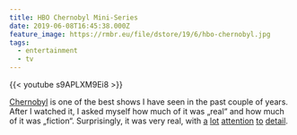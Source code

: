 ```yaml
---
title: HBO Chernobyl Mini-Series
date: 2019-06-08T16:45:38.000Z
feature_image: https://rmbr.eu/file/dstore/19/6/hbo-chernobyl.jpg
tags:
  - entertainment
  - tv
---
```


{{< youtube s9APLXM9Ei8 >}}

[Chernobyl](https://www.hbo.com/chernobyl) is one of the best shows I have seen in the past couple of years. After I watched it, I asked myself how much of it was „real“ and how much of it was „fiction“. Surprisingly, it was very real, with [a](https://threadreaderapp.com/thread/1132029943297265664.html) [lot](https://threadreaderapp.com/thread/1132362644848033792.html) [attention](https://threadreaderapp.com/thread/1132630861600444416.html) [to](https://threadreaderapp.com/thread/1133199099640074247.html) [detail](https://threadreaderapp.com/thread/1135689238597574656.html).

